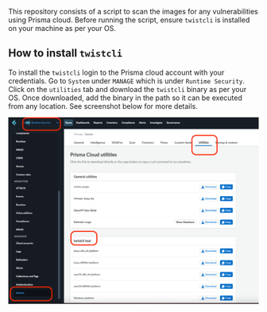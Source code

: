 This repository consists of a script to scan the images for any vulnerabilities using Prisma cloud. Before running the script, ensure `twistcli` is installed on your machine as per your OS. 

## How to install `twistcli`

To install the `twistcli` login to the Prisma cloud account with your credentials. Go to `System` under  `MANAGE` which is under `Runtime Security`. Click on the `utilities` tab and download the `twistcli` binary as per your OS. Once downloaded, add the binary in the path so it can be executed from any location. See screenshot below for more details.



![How to install twistcli](image.png)
